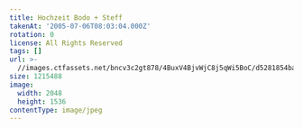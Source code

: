 ```yaml
---
title: Hochzeit Bodo + Steff
takenAt: '2005-07-06T08:03:04.000Z'
rotation: 0
license: All Rights Reserved
tags: []
url: >-
  //images.ctfassets.net/bncv3c2gt878/4BuxV4BjvWjC8j5qWi5BoC/d5281854ba4a5df1bdbe56fed43800cb/hochzeit-bodo--steff_4559743351_o
size: 1215488
image:
  width: 2048
  height: 1536
contentType: image/jpeg
---
```


